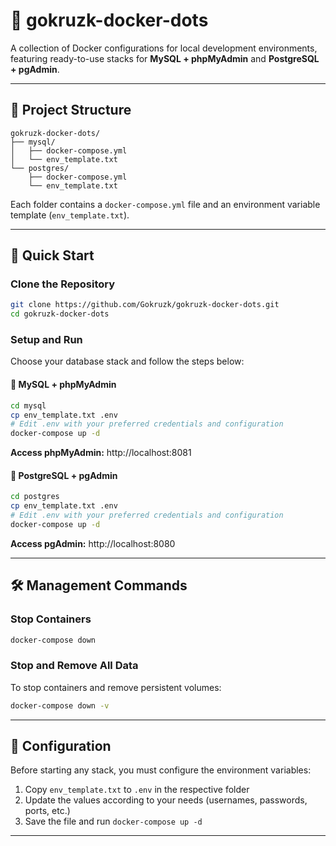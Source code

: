 # 🐳 gokruzk-docker-dots

A collection of Docker configurations for local development environments, featuring ready-to-use stacks for **MySQL + phpMyAdmin** and **PostgreSQL + pgAdmin**.

---

## 📂 Project Structure

```
gokruzk-docker-dots/
├── mysql/
│   ├── docker-compose.yml
│   └── env_template.txt
└── postgres/
    ├── docker-compose.yml
    └── env_template.txt
```

Each folder contains a `docker-compose.yml` file and an environment variable template (`env_template.txt`).

---

## 🚀 Quick Start

### Clone the Repository

```bash
git clone https://github.com/Gokruzk/gokruzk-docker-dots.git
cd gokruzk-docker-dots
```

### Setup and Run

Choose your database stack and follow the steps below:

#### 🐬 MySQL + phpMyAdmin

```bash
cd mysql
cp env_template.txt .env
# Edit .env with your preferred credentials and configuration
docker-compose up -d
```

**Access phpMyAdmin:** http://localhost:8081

#### 🐘 PostgreSQL + pgAdmin

```bash
cd postgres
cp env_template.txt .env
# Edit .env with your preferred credentials and configuration
docker-compose up -d
```

**Access pgAdmin:** http://localhost:8080

---

## 🛠️ Management Commands

### Stop Containers

```bash
docker-compose down
```

### Stop and Remove All Data

To stop containers and remove persistent volumes:

```bash
docker-compose down -v
```

---

## 📝 Configuration

Before starting any stack, you must configure the environment variables:

1. Copy `env_template.txt` to `.env` in the respective folder
2. Update the values according to your needs (usernames, passwords, ports, etc.)
3. Save the file and run `docker-compose up -d`

---
